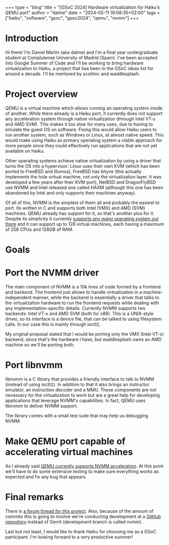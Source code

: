 +++
type = "blog"
title = "[GSoC 2024] Hardware virtualization for Haiku’s QEMU port"
author = "dalme"
date = "2024-05-11 19:08:35+02:00"
tags = ["haiku", "software", "gsoc", "gsoc2024", "qemu", "nvmm"]
+++

# Introduction

Hi there! I'm Daniel Martin (aka dalme) and I'm a final year undergraduate student
at Complutense University of Madrid (Spain). I've been accepted into Google Summer of
Code and I'll be working to bring hardware virtualization to Haiku, a project that
has been in the GSoC ideas list for around a decade. I'll be mentored by scottmc and
waddlesplash.

# Project overview

QEMU is a virtual machine which allows running an operating system inside of another.
While there already is a Haiku port, it currently does not support any acceleration system
through native virtualization (through Intel VT-x and AMD SVM). This makes it too slow for
many uses, due to having to emulate the guest OS on software. Fixing this would allow Haiku
users to run another system, such as Windows or Linux, at almost native speed. This
would make using Haiku as primary operating system a viable approach for more people
since they could effectively run applications that are not yet available on Haiku.

Other operating systems achieve native virtualization by using a driver that turns the OS
into a hypervisor: Linux uses their own KVM (which has been ported to FreeBSD and Illumos),
FreeBSD has bhyve (this actually implements the hole virtual machine, not only the virtualization
layer. It was developed a few years after their KVM port), NetBSD and DragonFlyBSD use
NVMM and Intel released one called HAXM (although this one has been abandoned by Intel and
only supports their machines anyway).

Of all of this, NVMM is the simplest of them all and probably the easiest to port. Its written
in C and supports both Intel (VMX) and AMD (SVM) machines. QEMU already has support for it, so
that's another plus for it. Despite its simplicity it currently [supports any major operating system out
there](https://m00nbsd.net/4e0798b7f2620c965d0dd9d6a7a2f296.html) and it can support up to 128 virtual
machines, each having a maximum of 256 CPUs and 128GB of RAM.

# Goals

# Port the NVMM driver

The main component of NVMM is a 10k lines of code formed by a frontend and backend. The frontend just
allows to handle virtualization in a machine-independent manner, while the backend is essentially a driver
that talks to the virtualization hardware to run the frontend requests while dealing with
any implementation-specific details. Currently NVMM supports
two backends: Intel VT-x and AMD SVM (both for x86). This is a UNIX-style driver, so its interface is
a device file, that can be talked to using filesystem calls. In our case this is mainly
through ioctl().

My original proposal stated that I would be porting only the VMX (Intel VT-x) backend, since that's the
hardware I have, but waddlesplash owns an AMD machine so we'll be porting both.

# Port libnvmm

libnvmm is a C library that provides a friendly interface to talk to NVMM (instead of using ioctl()). In
addition to that it also brings an instructor emulator, an instruction decoder and a MMU. These components
are not necessary for the virtualization to work but are a great help for developing applications that
leverage NVMM's capabilities. In fact, QEMU uses libnvmm to deliver NVMM support.

The library comes with a small test suite that may help us debugging NVMM.

# Make QEMU port capable of accelerating virtual machines

As I already said [QEMU currently supports NVMM acceleration](https://www.qemu.org/docs/master/about/build-platforms.html).
At this point we'll have to do some extensive testing to make sure everything works as expected and fix any bug that
appears.

# Final remarks

There is [a forum thread for this project](https://discuss.haiku-os.org/t/gsoc-2024-hardware-acceleration-for-haikus-qemu-port/14784).
Also, because of the amount of commits this is going to involve we're conducting development at a
[GitHub repository](https://github.com/dalmemail/haiku-nvmm) instead of Gerrit (development branch is called nvmm).

Last but not least, I would like to thank Haiku for choosing me as a GSoC participant. I'm looking forward to a very productive summer!
